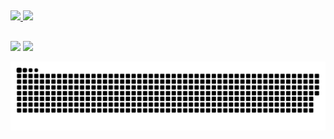
##  
 <div>
  <a href="https://github.com/PedroPauloMessiasLins">
  <img height="180em" src="https://github-readme-stats.vercel.app/api?username=PedroPauloMessiasLins&show_icons=true&theme=tokyonight&include_all_commits=true&count_private=true"/>
  <img height="180em" src="https://github-readme-stats.vercel.app/api/top-langs/?username=PedroPauloMessiasLins&layout=compact&langs_count=7&theme=tokyonight"/>
</div>

  
  ##
 
<div> 
  
 

 <a href="#" target="_blank"><img src="https://img.shields.io/badge/Discord-7289DA?style=for-the-badge&logo=discord&logoColor=white" target="_blank"></a> 
  <a href = "pedropaulolins9@gmail.com"><img src="https://img.shields.io/badge/-Gmail-%23333?style=for-the-badge&logo=gmail&logoColor=white" target="_blank"></a>
 
 
  ![Snake animation](https://github.com/PedroPauloMessiasLins/PedroPauloMessiasLins/blob/output/github-contribution-grid-snake.svg)
 
</div>

